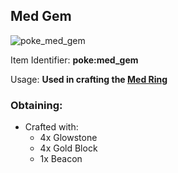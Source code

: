 ## Med Gem
![poke_med_gem](https://github.com/ItsMePok/PFE/assets/136857747/6cdf9cc1-d7a7-47a8-b4a6-c75f4985f4a9)

Item Identifier: **poke:med_gem**

Usage: **Used in crafting the [Med Ring](https://github.com/ItsMePok/PFE/wiki/Med-Ring)**

### Obtaining:
* Crafted with:
    * 4x Glowstone
    * 4x Gold Block
    * 1x Beacon